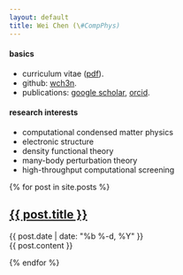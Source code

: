 ```yaml
---
layout: default
title: Wei Chen (\#CompPhys)
---
```


#### basics
* curriculum vitae ([pdf](cv.pdf)).
* github: [wch3n](http://github.com/wch3n).
* publications: 
  [google scholar](https://scholar.google.com/citations?user=ouy6ESIAAAAJa),
  [orcid](http://orcid.org/0000-0002-7496-0341).

#### research interests
- computational condensed matter physics
- electronic structure 
- density functional theory
- many-body perturbation theory
- high-throughput computational screening

{% for post in site.posts %}

<article class='post'>
  <h1 class='post-title'>
    <a href="{{ site.path }}{{ post.url }}">
      {{ post.title }}
    </a>
  </h1>
  <div class="post-date">{{ post.date | date: "%b %-d, %Y" }}</div>
  {{ post.content }}
</article>

{% endfor %}

